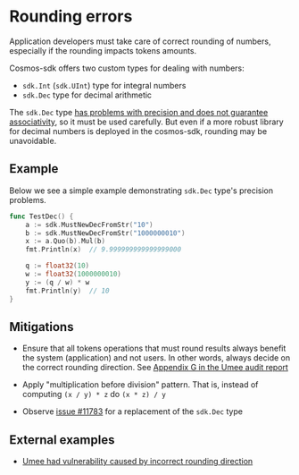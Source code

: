 # Rounding errors

Application developers must take care of correct rounding of numbers, especially if the rounding impacts tokens amounts.

Cosmos-sdk offers two custom types for dealing with numbers:

- `sdk.Int` (`sdk.UInt`) type for integral numbers
- `sdk.Dec` type for decimal arithmetic

The `sdk.Dec` type [has problems with precision and does not guarantee associativity](https://github.com/cosmos/cosmos-sdk/issues/7773), so it must be used carefully. But even if a more robust library for decimal numbers is deployed in the cosmos-sdk, rounding may be unavoidable.

## Example

Below we see a simple example demonstrating `sdk.Dec` type's precision problems.

```go
func TestDec() {
    a := sdk.MustNewDecFromStr("10")
    b := sdk.MustNewDecFromStr("1000000010")
    x := a.Quo(b).Mul(b)
    fmt.Println(x)  // 9.999999999999999000

    q := float32(10)
    w := float32(1000000010)
    y := (q / w) * w
    fmt.Println(y)  // 10
}
```

## Mitigations

- Ensure that all tokens operations that must round results always benefit the system (application) and not users. In other words, always decide on the correct rounding direction. See [Appendix G in the Umee audit report](https://github.com/trailofbits/publications/blob/master/reviews/Umee.pdf)

- Apply "multiplication before division" pattern. That is, instead of computing `(x / y) * z` do `(x * z) / y`

- Observe [issue #11783](https://github.com/cosmos/cosmos-sdk/issues/11783) for a replacement of the `sdk.Dec` type

## External examples

- [Umee had vulnerability caused by incorrect rounding direction](https://github.com/umee-network/umee/issues/545)